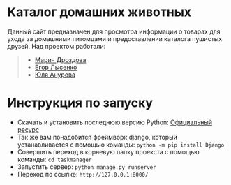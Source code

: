 # Каталог домашних животных
Данный сайт предназначен для просмотра информации о товарах для ухода за домашними питомцами и предоставлении каталога пушистых друзей.
Над проектом работали:
> - [Мария Дроздова](https://github.com/6315-drozdova)
> - [Егор Лысенко](https://github.com/Egor6315)
> - [Юля Анурова](https://github.com/6315-anurova)

# Инструкция по запуску
- Скачать и установить последнюю версию Python: [Официальный ресурс](https://www.python.org/getit/windows/)
- Так же вам понадобится фреймворк django, который устанавливается с помощью команды: `python -m pip install Django`
- Совершить переход в корневую папку проекста с помощью команды: `cd taskmanager`
- Запустить сервер: `python manage.py runserver`
- Переход по ссылке: `http://127.0.0.1:8000/`
